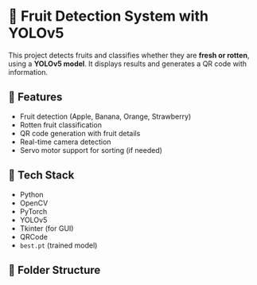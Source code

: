 # 🍎 Fruit Detection System with YOLOv5

This project detects fruits and classifies whether they are **fresh or rotten**, using a **YOLOv5 model**. It displays results and generates a QR code with information.

## 🚀 Features
- Fruit detection (Apple, Banana, Orange, Strawberry)
- Rotten fruit classification
- QR code generation with fruit details
- Real-time camera detection
- Servo motor support for sorting (if needed)

## 🧠 Tech Stack
- Python
- OpenCV
- PyTorch
- YOLOv5
- Tkinter (for GUI)
- QRCode
- `best.pt` (trained model)

## 📂 Folder Structure

